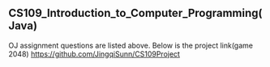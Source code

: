 ## CS109_Introduction_to_Computer_Programming(Java)
OJ assignment questions are listed above.
Below is the project link(game 2048)
<https://github.com/JingqiSunn/CS109Project>
